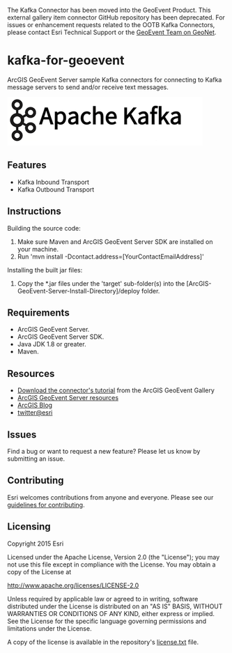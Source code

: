 The Kafka Connector has been moved into the GeoEvent Product. This external gallery item connector GitHub repository has been deprecated.  For issues or enhancement requests related to the OOTB Kafka Connectors, please contact Esri Technical Support or the [GeoEvent Team on GeoNet](https://community.esri.com/t5/arcgis-geoevent-server/ct-p/arcgis-geoevent-server).

# kafka-for-geoevent

ArcGIS GeoEvent Server sample Kafka connectors for connecting to Kafka message servers to send and/or receive text messages.

![App](kafka-for-geoevent.png?raw=true)

## Features
* Kafka Inbound Transport
* Kafka Outbound Transport

## Instructions

Building the source code:

1. Make sure Maven and ArcGIS GeoEvent Server SDK are installed on your machine.
2. Run 'mvn install -Dcontact.address=[YourContactEmailAddress]'

Installing the built jar files:

1. Copy the *.jar files under the 'target' sub-folder(s) into the [ArcGIS-GeoEvent-Server-Install-Directory]/deploy folder.

## Requirements

* ArcGIS GeoEvent Server.
* ArcGIS GeoEvent Server SDK.
* Java JDK 1.8 or greater.
* Maven.

## Resources

* [Download the connector's tutorial](http://www.arcgis.com/home/item.html?id=7f94ec2a3eb944c79e98fe854d60d671) from the ArcGIS GeoEvent Gallery
* [ArcGIS GeoEvent Server resources](http://links.esri.com/geoevent)
* [ArcGIS Blog](http://blogs.esri.com/esri/arcgis/)
* [twitter@esri](http://twitter.com/esri)

## Issues

Find a bug or want to request a new feature?  Please let us know by submitting an issue.

## Contributing

Esri welcomes contributions from anyone and everyone. Please see our [guidelines for contributing](https://github.com/esri/contributing).

## Licensing
Copyright 2015 Esri

Licensed under the Apache License, Version 2.0 (the "License");
you may not use this file except in compliance with the License.
You may obtain a copy of the License at

   http://www.apache.org/licenses/LICENSE-2.0

Unless required by applicable law or agreed to in writing, software
distributed under the License is distributed on an "AS IS" BASIS,
WITHOUT WARRANTIES OR CONDITIONS OF ANY KIND, either express or implied.
See the License for the specific language governing permissions and
limitations under the License.

A copy of the license is available in the repository's [license.txt](license.txt?raw=true) file.
